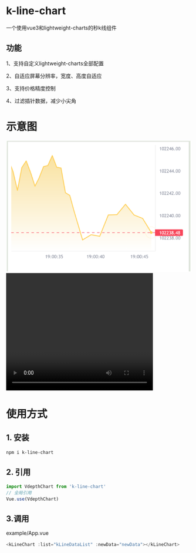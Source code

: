 # k-line-chart

一个使用vue3和lightweight-charts的秒k线组件

## 功能

1、支持自定义lightweight-charts全部配置

2、自适应屏幕分辨率，宽度、高度自适应

3、支持价格精度控制

4、过滤插针数据，减少小尖角

# 示意图

![image](asstes/sline2024.png)
<video src="asstes/sline2024.mp4" autoplay="true" controls="controls" width="400" height="320">
</video>

# 使用方式

## 1. 安装

`npm i k-line-chart`

## 2. 引用

```javascript
import VdepthChart from 'k-line-chart'
// 全局引用
Vue.use(VdepthChart)
```

## 3.调用

example/App.vue

```javascript
<kLineChart :list="kLineDataList" :newData="newData"></kLineChart>
```
